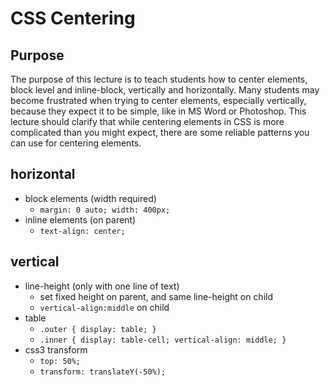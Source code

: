 CSS Centering
===========

Purpose
------

The purpose of this lecture is to teach students how to center elements, block level and inline-block, vertically and horizontally. Many students may become frustrated when trying to center elements, especially vertically, because they expect it to be simple, like in MS Word or Photoshop. This lecture should clarify that while centering elements in CSS is more complicated than you might expect, there are some reliable patterns you can use for centering elements. 

horizontal
-------
- block elements (width required)
    - `margin: 0 auto; width: 400px;`
- inline elements (on parent)
    - `text-align: center;`

vertical
---------
- line-height (only with one line of text)
    - set fixed height on parent, and same line-height on child
    - `vertical-align:middle` on child
- table
    - `.outer { display: table; }` 
    - `.inner { display: table-cell; vertical-align: middle; }`
- css3 transform        
    - `top: 50%;`
    - `transform: translateY(-50%);`